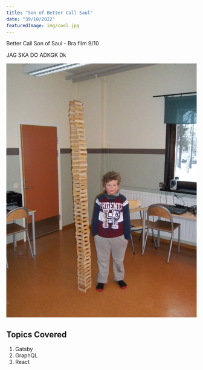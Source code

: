 ```yaml
---
title: "Son of Better Call Saul"
date: "39/10/2022"
featuredImage: img/cool.jpg
---
```


Better Call Son of Saul - Bra film 9/10

JAG SKA DO ADKGK Dk 

![Cool](img/cool.jpg)

## Topics Covered 

1. Gatsby
2. GraphQL
3. React
